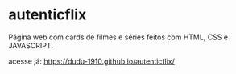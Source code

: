 # autenticflix

Página web com cards de filmes e séries feitos com HTML, CSS e JAVASCRIPT. 

acesse já: https://dudu-1910.github.io/autenticflix/
